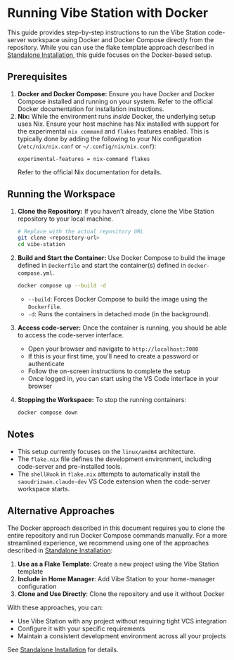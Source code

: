 # Running Vibe Station with Docker

This guide provides step-by-step instructions to run the Vibe Station code-server workspace using Docker and Docker Compose directly from the repository. While you can use the flake template approach described in [Standalone Installation](standalone-installation.md), this guide focuses on the Docker-based setup.

## Prerequisites

1.  **Docker and Docker Compose:** Ensure you have Docker and Docker Compose installed and running on your system. Refer to the official Docker documentation for installation instructions.
2.  **Nix:** While the environment runs *inside* Docker, the underlying setup uses Nix. Ensure your host machine has Nix installed with support for the experimental `nix command` and `flakes` features enabled. This is typically done by adding the following to your Nix configuration (`/etc/nix/nix.conf` or `~/.config/nix/nix.conf`):
    ```
    experimental-features = nix-command flakes
    ```
    Refer to the official Nix documentation for details.

## Running the Workspace

1.  **Clone the Repository:** If you haven't already, clone the Vibe Station repository to your local machine.
    ```bash
    # Replace with the actual repository URL
    git clone <repository-url>
    cd vibe-station
    ```
2.  **Build and Start the Container:** Use Docker Compose to build the image defined in `Dockerfile` and start the container(s) defined in `docker-compose.yml`.
    ```bash
    docker compose up --build -d
    ```
    *   `--build`: Forces Docker Compose to build the image using the `Dockerfile`.
    *   `-d`: Runs the containers in detached mode (in the background).

3.  **Access code-server:** Once the container is running, you should be able to access the code-server interface.
    *   Open your browser and navigate to `http://localhost:7080`
    *   If this is your first time, you'll need to create a password or authenticate
    *   Follow the on-screen instructions to complete the setup
    *   Once logged in, you can start using the VS Code interface in your browser

4.  **Stopping the Workspace:** To stop the running containers:
    ```bash
    docker compose down
    ```

## Notes

*   This setup currently focuses on the `linux/amd64` architecture.
*   The `flake.nix` file defines the development environment, including code-server and pre-installed tools.
*   The `shellHook` in `flake.nix` attempts to automatically install the `saoudrizwan.claude-dev` VS Code extension when the code-server workspace starts.

## Alternative Approaches

The Docker approach described in this document requires you to clone the entire repository and run Docker Compose commands manually. For a more streamlined experience, we recommend using one of the approaches described in [Standalone Installation](standalone-installation.md):

1. **Use as a Flake Template**: Create a new project using the Vibe Station template
2. **Include in Home Manager**: Add Vibe Station to your home-manager configuration
3. **Clone and Use Directly**: Clone the repository and use it without Docker

With these approaches, you can:
- Use Vibe Station with any project without requiring tight VCS integration
- Configure it with your specific requirements
- Maintain a consistent development environment across all your projects

See [Standalone Installation](standalone-installation.md) for details.

